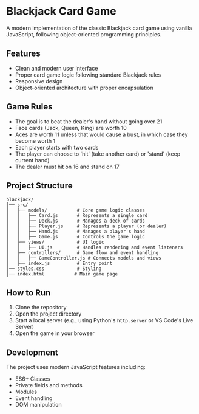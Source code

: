 # Blackjack Card Game

A modern implementation of the classic Blackjack card game using vanilla JavaScript, following object-oriented programming principles.

## Features

- Clean and modern user interface
- Proper card game logic following standard Blackjack rules
- Responsive design
- Object-oriented architecture with proper encapsulation

## Game Rules

- The goal is to beat the dealer's hand without going over 21
- Face cards (Jack, Queen, King) are worth 10
- Aces are worth 11 unless that would cause a bust, in which case they become worth 1
- Each player starts with two cards
- The player can choose to 'hit' (take another card) or 'stand' (keep current hand)
- The dealer must hit on 16 and stand on 17

## Project Structure

```
blackjack/
│── src/
│   ├── models/           # Core game logic classes
│   │   ├── Card.js       # Represents a single card
│   │   ├── Deck.js       # Manages a deck of cards
│   │   ├── Player.js     # Represents a player (or dealer)
│   │   ├── Hand.js       # Manages a player's hand
│   │   ├── Game.js       # Controls the game logic
│   ├── views/            # UI logic
│   │   ├── UI.js         # Handles rendering and event listeners
│   ├── controllers/      # Game flow and event handling
│   │   ├── GameController.js # Connects models and views
│   ├── index.js          # Entry point
│── styles.css            # Styling
│── index.html           # Main game page
```

## How to Run

1. Clone the repository
2. Open the project directory
3. Start a local server (e.g., using Python's `http.server` or VS Code's Live Server)
4. Open the game in your browser

## Development

The project uses modern JavaScript features including:
- ES6+ Classes
- Private fields and methods
- Modules
- Event handling
- DOM manipulation
